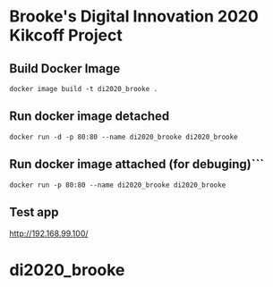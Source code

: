 # Brooke's Digital Innovation 2020 Kikcoff Project

## Build Docker Image
```docker image build -t di2020_brooke .```

## Run docker image detached
```docker run -d -p 80:80 --name di2020_brooke di2020_brooke```

## Run docker image attached (for debuging)```
```docker run -p 80:80 --name di2020_brooke di2020_brooke```

## Test app
http://192.168.99.100/



# di2020_brooke
